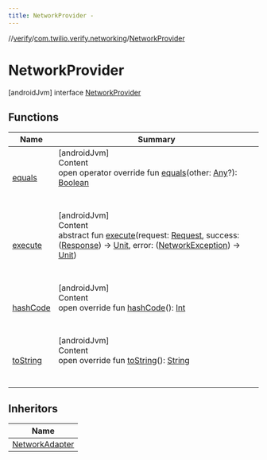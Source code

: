 ```yaml
---
title: NetworkProvider -
---
```

//[verify](../../index.md)/[com.twilio.verify.networking](../index.md)/[NetworkProvider](index.md)



# NetworkProvider  
 [androidJvm] interface [NetworkProvider](index.md)   


## Functions  
  
|  Name|  Summary| 
|---|---|
| [equals](https://kotlinlang.org/api/latest/jvm/stdlib/kotlin/-any/equals.html)| [androidJvm]  <br>Content  <br>open operator override fun [equals](https://kotlinlang.org/api/latest/jvm/stdlib/kotlin/-any/equals.html)(other: [Any](https://kotlinlang.org/api/latest/jvm/stdlib/kotlin/-any/index.html)?): [Boolean](https://kotlinlang.org/api/latest/jvm/stdlib/kotlin/-boolean/index.html)  <br><br><br>
| [execute](execute.md)| [androidJvm]  <br>Content  <br>abstract fun [execute](execute.md)(request: [Request](../-request/index.md), success: ([Response](../-response/index.md)) -> [Unit](https://kotlinlang.org/api/latest/jvm/stdlib/kotlin/-unit/index.html), error: ([NetworkException](../-network-exception/index.md)) -> [Unit](https://kotlinlang.org/api/latest/jvm/stdlib/kotlin/-unit/index.html))  <br><br><br>
| [hashCode](https://kotlinlang.org/api/latest/jvm/stdlib/kotlin/-any/hash-code.html)| [androidJvm]  <br>Content  <br>open override fun [hashCode](https://kotlinlang.org/api/latest/jvm/stdlib/kotlin/-any/hash-code.html)(): [Int](https://kotlinlang.org/api/latest/jvm/stdlib/kotlin/-int/index.html)  <br><br><br>
| [toString](https://kotlinlang.org/api/latest/jvm/stdlib/kotlin/-any/to-string.html)| [androidJvm]  <br>Content  <br>open override fun [toString](https://kotlinlang.org/api/latest/jvm/stdlib/kotlin/-any/to-string.html)(): [String](https://kotlinlang.org/api/latest/jvm/stdlib/kotlin/-string/index.html)  <br><br><br>


## Inheritors  
  
|  Name| 
|---|
| [NetworkAdapter](../-network-adapter/index.md)

